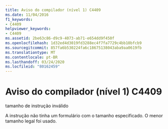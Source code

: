 ```yaml
---
title: Aviso do compilador (nível 1) C4409
ms.date: 11/04/2016
f1_keywords:
- C4409
helpviewer_keywords:
- C4409
ms.assetid: 2be63c86-d9c9-4073-ab71-e654dd9f450f
ms.openlocfilehash: 1d32ed4d3019fd3288ec4f7fa7729c4bb10bfcb9
ms.sourcegitcommit: 857fa6b530224fa6c18675138043aba9aa0619fb
ms.translationtype: MT
ms.contentlocale: pt-BR
ms.lasthandoff: 03/24/2020
ms.locfileid: "80162459"
---
```

# <a name="compiler-warning-level-1-c4409"></a>Aviso do compilador (nível 1) C4409

tamanho de instrução inválido

A instrução não tinha um formulário com o tamanho especificado. O menor tamanho legal foi usado.
